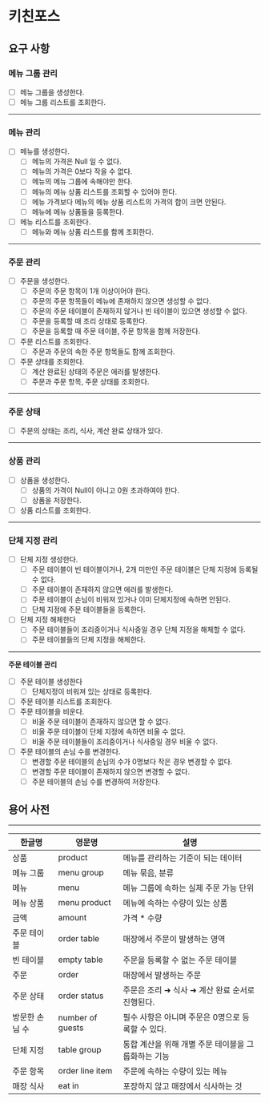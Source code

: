 # 키친포스

## 요구 사항

### **메뉴 그룹 관리**
- [ ] 메뉴 그룹을 생성한다.
- [ ] 메뉴 그룹 리스트를 조회한다.
----

### **메뉴 관리**
- [ ] 메뉴를 생성한다.
  - [ ] 메뉴의 가격은 Null 일 수 없다.
  - [ ] 메뉴의 가격은 0보다 작을 수 없다.
  - [ ] 메뉴의 메뉴 그룹에 속해야만 한다.
  - [ ] 메뉴의 메뉴 상품 리스트를 조회할 수 있어야 한다.
  - [ ] 메뉴 가격보다 메뉴의 메뉴 상품 리스트의 가격의 합이 크면 안된다.
  - [ ] 메뉴에 메뉴 상품들을 등록한다.
- [ ] 메뉴 리스트를 조회한다.
  - [ ] 메뉴와 메뉴 상품 리스트를 함께 조회한다.
----

### **주문 관리**
- [ ] 주문을 생성한다.
  - [ ] 주문의 주문 항목이 1개 이상이어야 한다.
  - [ ] 주문의 주문 항목들이 메뉴에 존재하지 않으면 생성할 수 없다.
  - [ ] 주문의 주문 테이블이 존재하지 않거나 빈 테이블이 있으면 생성할 수 없다.
  - [ ] 주문을 등록할 때 조리 상태로 등록한다.
  - [ ] 주문을 등록할 때 주문 테이블, 주문 항목을 함께 저장한다.
- [ ] 주문 리스트를 조회한다.
  - [ ] 주문과 주문의 속한 주문 항목들도 함께 조회한다.
- [ ] 주문 상태를 조회한다.
  - [ ] 계산 완료된 상태의 주문은 에러를 발생한다.
  - [ ] 주문과 주문 항목, 주문 상태를 조회한다.
----

### **주문 상태**
- [ ] 주문의 상태는 조리, 식사, 계산 완료 상태가 있다.
----

### **상품 관리**
- [ ] 상품을 생성한다.
  - [ ] 상품의 가격이 Null이 아니고 0원 초과하여야 한다.
  - [ ] 상품을 저장한다.
- [ ] 상품 리스트를 조회한다.
----

### **단체 지정 관리**
- [ ] 단체 지정 생성한다.
  - [ ] 주문 테이블이 빈 테이블이거나, 2개 미만인 주문 테이블은 단체 지정에 등록될 수 없다.
  - [ ] 주문 테이블이 존재하지 않으면 에러를 발생한다.
  - [ ] 주문 테이블이 손님이 비워져 있거나 이미 단체지정에 속하면 안된다.
  - [ ] 단체 지정에 주문 테이블들을 등록한다.
- [ ] 단체 지정 해체한다
  - [ ] 주문 테이블들이 조리중이거나 식사중일 경우 단체 지정을 해체할 수 없다.
  - [ ] 주문 테이블들의 단체 지정을 해체한다.

----

**주문 테이블 관리**
- [ ] 주문 테이블 생성한다
  - [ ] 단체지정이 비워져 있는 상태로 등록한다.
- [ ] 주문 테이블 리스트를 조회한다.
- [ ] 주문 테이블을 비운다.
  - [ ] 비울 주문 테이블이 존재하지 않으면 할 수 없다.
  - [ ] 비울 주문 테이블이 단체 지정에 속하면 비울 수 없다.
  - [ ] 비울 주문 테이블들이 조리중이거나 식사중일 경우 비울 수 없다.
- [ ] 주문 테이블의 손님 수를 변경한다.
  - [ ] 변경할 주문 테이블의 손님의 수가 0명보다 작은 경우 변경할 수 없다.
  - [ ] 변경할 주문 테이블이 존재하지 않으면 변경할 수 없다.
  - [ ] 주문 테이블의 손님 수를 변경하여 저장한다.

## 용어 사전
----

| 한글명 | 영문명 | 설명 |
| --- | --- | --- |
| 상품 | product | 메뉴를 관리하는 기준이 되는 데이터 |
| 메뉴 그룹 | menu group | 메뉴 묶음, 분류 |
| 메뉴 | menu | 메뉴 그룹에 속하는 실제 주문 가능 단위 |
| 메뉴 상품 | menu product | 메뉴에 속하는 수량이 있는 상품 |
| 금액 | amount | 가격 * 수량 |
| 주문 테이블 | order table | 매장에서 주문이 발생하는 영역 |
| 빈 테이블 | empty table | 주문을 등록할 수 없는 주문 테이블 |
| 주문 | order | 매장에서 발생하는 주문 |
| 주문 상태 | order status | 주문은 조리 ➜ 식사 ➜ 계산 완료 순서로 진행된다. |
| 방문한 손님 수 | number of guests | 필수 사항은 아니며 주문은 0명으로 등록할 수 있다. |
| 단체 지정 | table group | 통합 계산을 위해 개별 주문 테이블을 그룹화하는 기능 |
| 주문 항목 | order line item | 주문에 속하는 수량이 있는 메뉴 |
| 매장 식사 | eat in | 포장하지 않고 매장에서 식사하는 것 |
